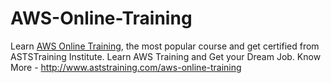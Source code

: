 # AWS-Online-Training
Learn <a href = "http://www.aststraining.com/aws-online-training">AWS Online Training</a>, the most popular course and get certified from ASTSTraining Institute.  Learn AWS Training and Get your Dream Job. Know More - http://www.aststraining.com/aws-online-training
